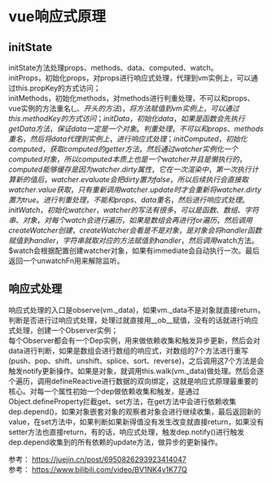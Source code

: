 # vue响应式原理

## initState

initState方法处理props、methods、data、computed、watch。  
initProps，初始化props，对props进行响应式处理，代理到vm实例上，可以通过this.propKey的方式访问；  
initMethods，初始化methods，对methods进行判重处理，不可以和props、vue实例的方法重名(_、$开头的方法)，将方法赋值到vm实例上，可以通过this.methodKey的方式访问；  
initData，初始化data，如果是函数会先执行getData方法，保证data一定是一个对象。判重处理，不可以和props、methods重名，然后将data代理到实例上，进行响应式处理；  
initComputed，初始化computed，获取computed的getter方法，然后通过watcher实例化一个computed对象，所以computed本质上也是一个watcher并且是懒执行的，computed能够缓存是因为watcher.dirty属性，它在一次渲染中，第一次执行计算新的值后，watcher.evaluate会把dirty置为false，所以后续执行会直接取watcher.value获取，只有重新调用watcher.update时才会重新将watcher.dirty置为true。进行判重处理，不能和props、data重名，然后进行响应式处理。  
initWatch，初始化watcher，watcher的写法有很多，可以是函数、数组、字符串、对象，对每个watch会进行遍历，如果是数组会再进行for遍历，然后调用createWatcher创建，createWatcher会看是不是对象，是对象会将handler函数赋值到handler，字符串就取对应的方法赋值到handler，然后调用$watch方法。$watch会根据配置创建watcher对象，如果有immediate会自动执行一次。最后返回一个unwatchFn用来解除监听。  

## 响应式处理

响应式处理的入口是observe(vm._data)，如果vm._data不是对象就直接return，判断是否进行过响应式处理，处理过就直接用__ob__赋值，没有的话就进行响应式处理，创建一个Observer实例；  
每个Observer都会有一个Dep实例，用来做依赖收集和触发异步更新，然后会对data进行判断，如果是数组会进行数组的响应式，对数组的7个方法进行重写(push、pop、shift、unshift、splice、sort、reverse)，之后调用这7个方法是会触发notify更新操作。如果是对象，就调用this.walk(vm._data)做处理。然后会逐个遍历，调用defineReactive进行数据的双向绑定，这就是响应式原理最重要的核心。对每一个属性初始一个dep做依赖收集和触发，是通过Object.defineProperty拦截get、set方法，在get方法中会进行依赖收集dep.depend()，如果对象嵌套对象的观察者对象会进行继续收集，最后返回新的value，在set方法中，如果判断如果新得值没有发生改变就直接return，如果没有setter方法也直接return，有的话，响应式处理，触发dep.notify()进行触发dep.depend收集到的所有依赖的update方法，做异步的更新操作。  

参考： https://juejin.cn/post/6950826293923414047  
参考： https://www.bilibili.com/video/BV1NK4y1K77Q  
